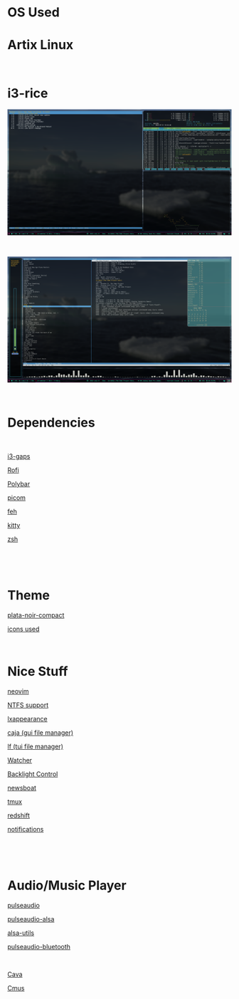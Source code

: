 # OS Used
# Artix Linux

<p>&nbsp;</p> 
    <p></p>

# i3-rice
<p align="center">
  <img src="https://github.com/SometimesSquishy/i3installscript/blob/main/Screenshots/2022-07-31_18-32.png?raw=true">
</p>

<p>&nbsp;</p> 
    <p></p>
    
<p align="center">
  <img src="https://github.com/SometimesSquishy/i3installscript/blob/main/Screenshots/2022-07-31_18-35.png?raw=true">
</p>

<p>&nbsp;</p> 
    <p></p>
    
# Dependencies

<p>&nbsp;</p> 
    <p></p>
    
[i3-gaps](https://github.com/Airblader/i3)   <p></p>
[Rofi](https://github.com/davatorium/rofi)   <p></p>
[Polybar](https://github.com/polybar/polybar)   <p></p>
[picom](https://github.com/yshui/picom)   <p></p>
[feh](https://github.com/derf/feh)   <p></p> 
[kitty](https://sw.kovidgoyal.net/kitty/)   <p></p>
[zsh](https://wiki.archlinux.org/title/Zsh#Installation)   <p></p>

<p>&nbsp;</p> 
    <p></p>
<p>&nbsp;</p> 
    <p></p>

# Theme
[plata-noir-compact](https://aur.archlinux.org/packages/plata-theme)   <p></p>
[icons used](https://github.com/snwh/faba-icon-theme)   <p></p>
 
<p>&nbsp;</p> 
    <p></p>
    
# Nice Stuff
[neovim](https://github.com/neovim/neovim)   <p></p>
[NTFS support](https://wiki.archlinux.org/title/NTFS-3G)   <p></p>
[lxappearance](https://archlinux.org/packages/community/x86_64/lxappearance-gtk3/)   <p></p>
[caja (gui file manager)](https://github.com/mate-desktop/caja)   <p></p>
[lf (tui file manager)](https://github.com/gokcehan/lf)   <p></p>
[Watcher](https://github.com/Waishnav/Watcher)   <p></p>
[Backlight Control](https://aur.archlinux.org/packages/backlight_control)   <p></p>
[newsboat](https://wiki.archlinux.org/title/Newsboat)   <p></p>
[tmux](https://github.com/tmux/tmux)  <p></p>
[redshift](https://github.com/jonls/redshift)   <p></p>
[notifications](https://github.com/dunst-project/dunst)   <p></p>
<p>&nbsp;</p> 
    <p></p>
<p>&nbsp;</p> 
    <p></p>

# Audio/Music Player
[pulseaudio](https://archlinux.org/packages/?name=pulseaudio)   <p></p>
[pulseaudio-alsa](https://archlinux.org/packages/?name=pulseaudio-alsa)   <p></p>
[alsa-utils](https://archlinux.org/packages/?name=alsa-utils)   <p></p>
[pulseaudio-bluetooth](https://archlinux.org/packages/extra/x86_64/pulseaudio-bluetooth/)   <p></p>

<p>&nbsp;</p> 
    <p></p>

[Cava](https://github.com/karlstav/cava)   <p></p>
[Cmus](https://github.com/cmus/cmus)   <p></p>
